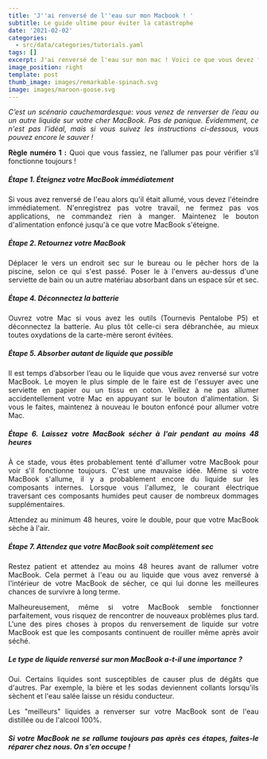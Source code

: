 ```yaml
---
title: 'J''ai renversé de l''eau sur mon Macbook ! '
subtitle: Le guide ultime pour éviter la catastrophe
date: '2021-02-02'
categories:
  - src/data/categories/tutorials.yaml
tags: []
excerpt: J'ai renversé de l'eau sur mon mac ! Voici ce que vous devez faire
image_position: right
template: post
thumb_image: images/remarkable-spinach.svg
image: images/maroon-goose.svg
---
```

<div style="text-align: justify">

*C’est un scénario cauchemardesque: vous venez de renverser de l’eau ou un autre liquide sur votre cher MacBook. Pas de panique. Évidemment, ce n'est pas l'idéal, mais si vous suivez les instructions ci-dessous, vous pouvez encore le sauver !*

**Règle numéro 1 :** Quoi que vous fassiez, ne l’allumer pas pour vérifier s’il fonctionne toujours !

##### Étape 1. Éteignez votre MacBook immédiatement

Si vous avez renversé de l'eau alors qu'il était allumé, vous devez l'éteindre immédiatement. N'enregistrez pas votre travail, ne fermez pas vos applications, ne commandez rien à manger. Maintenez le bouton d'alimentation enfoncé jusqu'à ce que votre MacBook s'éteigne.

##### Étape 2. Retournez votre MacBook

Déplacer le vers un endroit sec sur le bureau ou le pêcher hors de la piscine, selon ce qui s'est passé. Poser le à l'envers au-dessus d'une serviette de bain ou un autre matériau absorbant dans un espace sûr et sec.

##### Étape 4. Déconnectez la batterie

Ouvrez votre Mac si vous avez les outils (Tournevis Pentalobe P5) et déconnectez la batterie. Au plus tôt celle-ci sera débranchée, au mieux toutes oxydations de la carte-mère seront évitées.

##### Étape 5. Absorber autant de liquide que possible

Il est temps d’absorber l’eau ou le liquide que vous avez renversé sur votre MacBook. Le moyen le plus simple de le faire est de l'essuyer avec une serviette en papier ou un tissu en coton. Veillez à ne pas allumer accidentellement votre Mac en appuyant sur le bouton d'alimentation. Si vous le faites, maintenez à nouveau le bouton enfoncé pour allumer votre Mac.

##### Étape 6. Laissez votre MacBook sécher à l'air pendant au moins 48 heures

À ce stade, vous êtes probablement tenté d'allumer votre MacBook pour voir s'il fonctionne toujours. C'est une mauvaise idée. Même si votre MacBook s'allume, il y a probablement encore du liquide sur les composants internes. Lorsque vous l'allumez, le courant électrique traversant ces composants humides peut causer de nombreux dommages supplémentaires.

Attendez au minimum 48 heures, voire le double, pour que votre MacBook sèche à l'air.

##### Étape 7. Attendez que votre MacBook soit complètement sec

Restez patient et attendez au moins 48 heures avant de rallumer votre MacBook. Cela permet à l'eau ou au liquide que vous avez renversé à l'intérieur de votre MacBook de sécher, ce qui lui donne les meilleures chances de survivre à long terme.

Malheureusement, même si votre MacBook semble fonctionner parfaitement, vous risquez de rencontrer de nouveaux problèmes plus tard. L'une des pires choses à propos du renversement de liquide sur votre MacBook est que les composants continuent de rouiller même après avoir séché.

##### Le type de liquide renversé sur mon MacBook a-t-il une importance ?

Oui. Certains liquides sont susceptibles de causer plus de dégâts que d'autres. Par exemple, la bière et les sodas deviennent collants lorsqu'ils sèchent et l'eau salée laisse un résidu conducteur.

Les "meilleurs" liquides a renverser sur votre MacBook sont de l'eau distillée ou de l'alcool 100%.

##### Si votre MacBook ne se rallume toujours pas après ces étapes, faites-le réparer chez nous. On s'en occupe !

</div>
